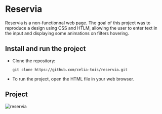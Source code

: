 # Reservia
Reservia is a non-functionnal web page. The goal of this project was to reproduce a design using CSS and HTLM, allowing the user to enter text in the input and displaying some animations on filters hovering.

## Install and run the project
- Clone the repository:
  ```
  git clone https://github.com/celia-tois/reservia.git
  ```
- To run the project, open the HTML file in your web browser.

## Project
![reservia](https://github.com/celia-tois/reservia/assets/90208365/4052e5ed-61f8-4dd3-8d40-adfc3b88b3a7)
